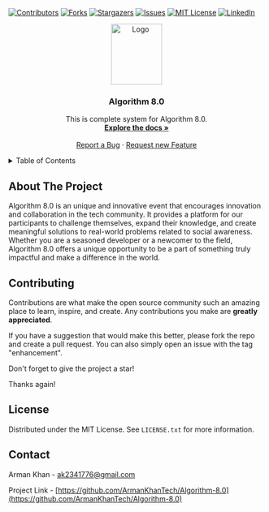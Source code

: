 [![Contributors][contributors-shield]][contributors-url]
[![Forks][forks-shield]][forks-url]
[![Stargazers][stars-shield]][stars-url]
[![Issues][issues-shield]][issues-url]
[![MIT License][license-shield]][license-url]
[![LinkedIn][linkedin-shield]][linkedin-url]




<div align="center">
  <a href="https://github.com/ArmanKhanTech/Algorithm-8.0/">
    <img src="https://github.com/ArmanKhanTech/Algorithm-8.0/assets/92728787/73a7798c-6df0-475d-8384-a1486dfbcb25" alt="Logo" width="100" height="120">
  </a>

  <h3 align="center">Algorithm 8.0</h3>

  <p align="center">
    This is complete system for Algorithm 8.0.
    <br />
    <a href="https://github.com/ArmanKhanTech/Algorithm-8.0/tree/master/Mobile-Frontend"><strong>Explore the docs »</strong></a>
    <br />
    <br />
    <a href="https://github.com/ArmanKhanTech/Algorithm-8.0/issues">Report a Bug</a>
    ·
    <a href="https://github.com/ArmanKhanTech/Algorithm-8.0/issues">Request new Feature</a>
  </p>
</div>



<details>
  <summary>Table of Contents</summary>
  <ol>
    <li>
      <a href="#about-the-hackathon">About the Hackathon</a>
    </li>
    <li><a href="#usage">Contributing</a></li>
    <li><a href="#roadmap">License</a></li>
    <li><a href="#contact">Contact</a></li>
  </ol>
</details>



## About The Project

Algorithm 8.0 is an unique and innovative event that encourages 
innovation and collaboration in the tech community. It provides a 
platform for our participants to challenge themselves, expand their knowledge,
and create meaningful solutions to real-world problems related to social 
awareness. Whether you are a seasoned developer or a newcomer to the field, 
Algorithm 8.0 offers a unique opportunity to be a part of something truly impactful 
and make a difference in the world.



## Contributing

Contributions are what make the open source community such an amazing place to learn, inspire, and create. Any contributions you make are **greatly appreciated**.

If you have a suggestion that would make this better, please fork the repo and create a pull request. You can also simply open an issue with the tag "enhancement".

Don't forget to give the project a star! 

Thanks again!



## License

Distributed under the MIT License. See `LICENSE.txt` for more information.



## Contact

Arman Khan - ak2341776@gmail.com

Project Link - [https://github.com/ArmanKhanTech/Algorithm-8.0](https://github.com/ArmanKhanTech/Algorithm-8.0)




[contributors-shield]: https://img.shields.io/github/contributors/ArmanKhanTech/Algorithm-8.0.svg?style=for-the-badge
[contributors-url]: https://github.com/ArmanKhanTech/Algorithm-8.0/graphs/contributors
[forks-shield]: https://img.shields.io/github/forks/ArmanKhanTech/Algorithm-8.0.svg?style=for-the-badge
[forks-url]: https://github.com/ArmanKhanTech/Algorithm-8.0/network/members
[stars-shield]: https://img.shields.io/github/stars/ArmanKhanTech/Algorithm-8.0.svg?style=for-the-badge
[stars-url]: https://github.com/ArmanKhanTech/Algorithm-8.0/stargazers
[issues-shield]: https://img.shields.io/github/issues/ArmanKhanTech/Algorithm-8.0.svg?style=for-the-badge
[issues-url]: https://github.com/ArmanKhanTech/Algorithm-8.0/issues
[license-shield]: https://img.shields.io/github/license/ArmanKhanTech/Algorithm-8.0.svg?style=for-the-badge
[license-url]: https://github.com/ArmanKhanTech/Algorithm-8.0/blob/master/LICENSE.txt
[linkedin-shield]: https://img.shields.io/badge/-LinkedIn-black.svg?style=for-the-badge&logo=linkedin&colorB=555
[linkedin-url]: https://www.linkedin.com/in/arman-khan-25b624205/
